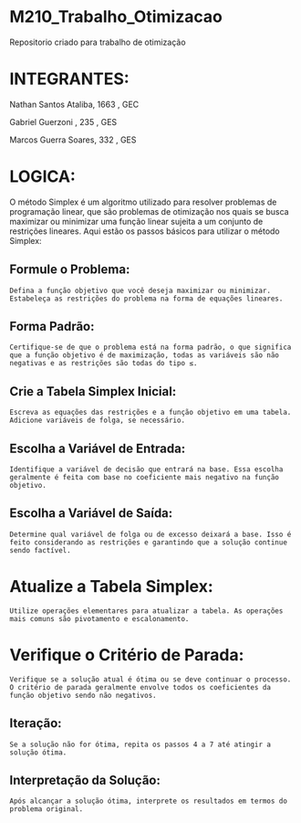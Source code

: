 # M210_Trabalho_Otimizacao
Repositorio criado para trabalho de otimização

# INTEGRANTES:
Nathan Santos Ataliba, 1663 , GEC

Gabriel Guerzoni , 235 , GES

Marcos Guerra Soares, 332 , GES
# LOGICA:

   O método Simplex é um algoritmo utilizado para resolver problemas de programação linear, que são problemas de otimização nos quais se busca maximizar ou minimizar uma função linear sujeita a um conjunto de restrições lineares. Aqui estão os passos básicos para utilizar o método Simplex:


## Formule o Problema:

    Defina a função objetivo que você deseja maximizar ou minimizar.
    Estabeleça as restrições do problema na forma de equações lineares.

## Forma Padrão:
    Certifique-se de que o problema está na forma padrão, o que significa que a função objetivo é de maximização, todas as variáveis são não negativas e as restrições são todas do tipo ≤.

## Crie a Tabela Simplex Inicial:

    Escreva as equações das restrições e a função objetivo em uma tabela. Adicione variáveis de folga, se necessário.

## Escolha a Variável de Entrada:

    Identifique a variável de decisão que entrará na base. Essa escolha geralmente é feita com base no coeficiente mais negativo na função objetivo.

## Escolha a Variável de Saída:

    Determine qual variável de folga ou de excesso deixará a base. Isso é feito considerando as restrições e garantindo que a solução continue sendo factível.

# Atualize a Tabela Simplex:

    Utilize operações elementares para atualizar a tabela. As operações mais comuns são pivotamento e escalonamento.

# Verifique o Critério de Parada:

    Verifique se a solução atual é ótima ou se deve continuar o processo. O critério de parada geralmente envolve todos os coeficientes da função objetivo sendo não negativos.

## Iteração:

    Se a solução não for ótima, repita os passos 4 a 7 até atingir a solução ótima.

## Interpretação da Solução:

    Após alcançar a solução ótima, interprete os resultados em termos do problema original.

